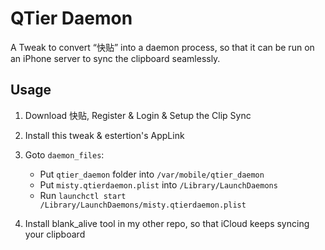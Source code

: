 # QTier Daemon

A Tweak to convert “快贴” into a daemon process, so that it can be run on an iPhone server to sync the clipboard seamlessly.


## Usage

1. Download 快贴, Register & Login & Setup the Clip Sync

2. Install this tweak & estertion's AppLink

3. Goto `daemon_files`:
    - Put `qtier_daemon` folder into `/var/mobile/qtier_daemon`
    - Put `misty.qtierdaemon.plist` into `/Library/LaunchDaemons`
    - Run `launchctl start /Library/LaunchDaemons/misty.qtierdaemon.plist`

4. Install blank_alive tool in my other repo, so that iCloud keeps syncing your clipboard 